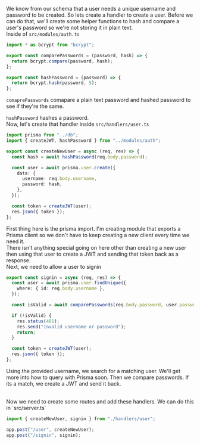 We know from our schema that a user needs a unique username and password to be created. So lets create a handler to create a user. Before we can do that, we'll create some helper functions to hash and compare a user's password so we're not storing it in plain text.
<br>
Inside of `src/modules/auth.ts`

```ts
import * as bcrypt from "bcrypt";

export const comparePasswords = (password, hash) => {
  return bcrypt.compare(password, hash);
};

export const hashPassword = (password) => {
  return bcrypt.hash(password, 5);
};
```

`comaprePasswords` comapare a plain text password and hashed password to see if they're the same.
<br>

`hashPassword` hashes a password.
<br>
Now, let's create that handler inside `src/handlers/user.ts`

```ts
import prisma from "../db";
import { createJWT, hashPassword } from "../modules/auth";

export const createNewUser = async (req, res) => {
  const hash = await hashPassword(req.body.password);

  const user = await prisma.user.create({
    data: {
      username: req.body.username,
      password: hash,
    },
  });

  const token = createJWT(user);
  res.json({ token });
};
```

First thing here is the prisma import. I'm creating module that exports a Prisma client so we don't have to keep creating a new client every time we need it.
<br>
There isn't anything special going on here other than creating a new user then using that user to create a JWT and sending that token back as a response.
<br>
Next, we need to allow a user to signin

```ts
export const signin = async (req, res) => {
  const user = await prisma.user.findUnique({
    where: { id: req.body.username },
  });

  const isValid = await comparePasswords(req.body.password, user.password);

  if (!isValid) {
    res.status(401);
    res.send("Invalid username or password");
    return;
  }

  const token = createJWT(user);
  res.json({ token });
};
```

Using the provided username, we search for a matching user. We'll get more into how to query with Prisma soon. Then we compare passwords. If its a match, we create a JWT and send it back.

<br>
Now we need to create some routes and add these handlers. We can do this in `src/server.ts`

```ts
import { createNewUser, signin } from "./handlers/user";

app.post("/user", createNewUser);
app.post("/signin", signin);
```
